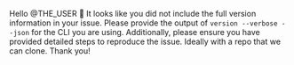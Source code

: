 Hello @THE_USER :wave: It looks like you did not include the full version information in your issue.
Please provide the output of `version --verbose --json` for the CLI you are using. Additionally, please ensure you have provided detailed steps to reproduce the issue. Ideally with a repo that we can clone. Thank you!
